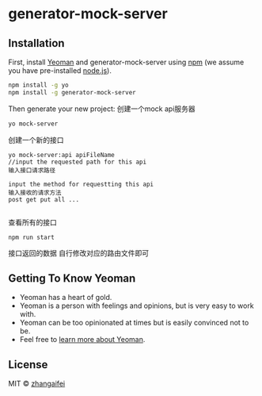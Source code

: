 # generator-mock-server 

## Installation

First, install [Yeoman](http://yeoman.io) and generator-mock-server using [npm](https://www.npmjs.com/) (we assume you have pre-installed [node.js](https://nodejs.org/)).

```bash
npm install -g yo
npm install -g generator-mock-server
```

Then generate your new project:
创建一个mock api服务器
```bash
yo mock-server
```
创建一个新的接口
```
yo mock-server:api apiFileName
//input the requested path for this api
输入接口请求路径

input the method for requestting this api
输入接收的请求方法
post get put all ...


```
查看所有的接口
```
npm run start
```

接口返回的数据 自行修改对应的路由文件即可


## Getting To Know Yeoman

 * Yeoman has a heart of gold.
 * Yeoman is a person with feelings and opinions, but is very easy to work with.
 * Yeoman can be too opinionated at times but is easily convinced not to be.
 * Feel free to [learn more about Yeoman](http://yeoman.io/).

## License

MIT © [zhangaifei](zhangaifei.com)


[npm-image]: https://badge.fury.io/js/generator-mock-server.svg
[npm-url]: https://npmjs.org/package/generator-mock-server
[travis-image]: https://travis-ci.org/webaifei/generator-mock-server.svg?branch=master
[travis-url]: https://travis-ci.org/webaifei/generator-mock-server
[daviddm-image]: https://david-dm.org/webaifei/generator-mock-server.svg?theme=shields.io
[daviddm-url]: https://david-dm.org/webaifei/generator-mock-server
[coveralls-image]: https://coveralls.io/repos/webaifei/generator-mock-server/badge.svg
[coveralls-url]: https://coveralls.io/r/webaifei/generator-mock-server

